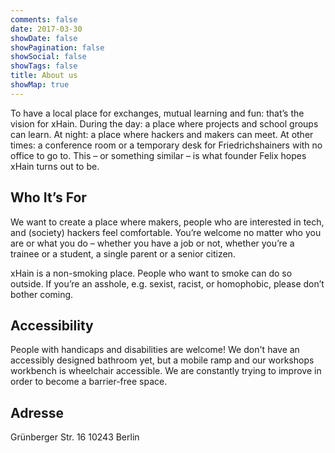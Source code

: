 ```yaml
---
comments: false
date: 2017-03-30
showDate: false
showPagination: false
showSocial: false
showTags: false
title: About us
showMap: true
---
```


To have a local place for exchanges, mutual learning and fun: that’s the vision for xHain.
During the day: a place where projects and school groups can learn.
At night: a place where hackers and makers can meet.
At other times: a conference room or a temporary desk for Friedrichshainers with no office to go to.
This – or something similar – is what founder Felix hopes xHain turns out to be.

## Who It’s For
We want to create a place where makers, people who are interested in tech, and (society) hackers feel comfortable.
You’re welcome no matter who you are or what you do – whether you have a job or not, whether you’re a trainee or a student, a single parent or a senior citizen.

xHain is a non-smoking place. People who want to smoke can do so outside.
If you’re an asshole, e.g. sexist, racist, or homophobic, please don’t bother coming.



## Accessibility

People with handicaps and disabilities are welcome! We don't have an accessibly designed bathroom yet, but a mobile ramp and our workshops  workbench is wheelchair accessible. We are constantly trying to improve in order to become a barrier-free space.

<i class="fab fa-accessible-icon fa-5x"></i>



## Adresse

Grünberger Str. 16
10243 Berlin